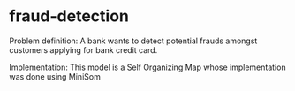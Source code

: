 # fraud-detection
Problem definition:
A bank wants to detect potential frauds amongst customers applying for bank credit card.

Implementation:
This model is a Self Organizing Map whose implementation was done using MiniSom
